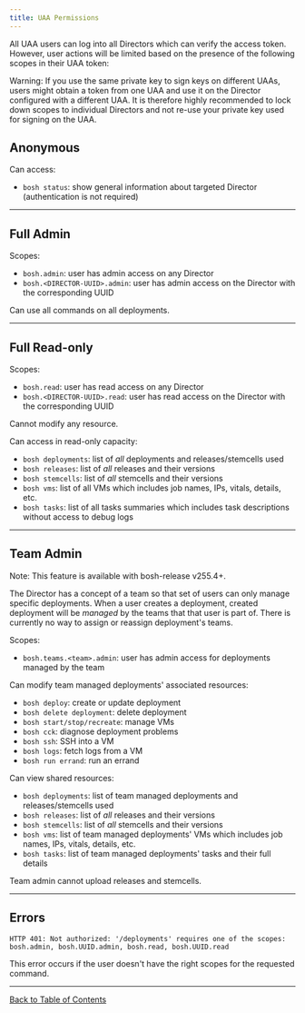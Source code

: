 ```yaml
---
title: UAA Permissions
---
```


All UAA users can log into all Directors which can verify the access token. However, user actions will be limited based on the presence of the following scopes in their UAA token:

<p class="note">Warning: If you use the same private key to sign keys on different UAAs, users might obtain a token from one UAA and use it on the Director configured with a different UAA. It is therefore highly recommended to lock down scopes to individual Directors and not re-use your private key used for signing on the UAA.</p>

## <a id="anon"></a> Anonymous

Can access:

- `bosh status`: show general information about targeted Director (authentication is not required)

---
## <a id="full-admin"></a> Full Admin

Scopes:

- `bosh.admin`: user has admin access on any Director
- `bosh.<DIRECTOR-UUID>.admin`: user has admin access on the Director with the corresponding UUID

Can use all commands on all deployments.

---
## <a id="full-read"></a> Full Read-only

Scopes:

- `bosh.read`: user has read access on any Director
- `bosh.<DIRECTOR-UUID>.read`: user has read access on the Director with the corresponding UUID

Cannot modify any resource.

Can access in read-only capacity:

- `bosh deployments`: list of *all* deployments and releases/stemcells used
- `bosh releases`: list of *all* releases and their versions
- `bosh stemcells`: list of *all* stemcells and their versions
- `bosh vms`: list of all VMs which includes job names, IPs, vitals, details, etc.
- `bosh tasks`: list of all tasks summaries which includes task descriptions without access to debug logs

---
## <a id="team-admin"></a> Team Admin

<p class="note">Note: This feature is available with bosh-release v255.4+.</p>

The Director has a concept of a team so that set of users can only manage specific deployments. When a user creates a deployment, created deployment will be *managed* by the teams that that user is part of. There is currently no way to assign or reassign deployment's teams.

Scopes:

- `bosh.teams.<team>.admin`: user has admin access for deployments managed by the team

Can modify team managed deployments' associated resources:

- `bosh deploy`: create or update deployment
- `bosh delete deployment`: delete deployment
- `bosh start/stop/recreate`: manage VMs
- `bosh cck`: diagnose deployment problems
- `bosh ssh`: SSH into a VM
- `bosh logs`: fetch logs from a VM
- `bosh run errand`: run an errand

Can view shared resources:

- `bosh deployments`: list of team managed deployments and releases/stemcells used
- `bosh releases`: list of *all* releases and their versions
- `bosh stemcells`: list of *all* stemcells and their versions
- `bosh vms`: list of team managed deployments' VMs which includes job names, IPs, vitals, details, etc.
- `bosh tasks`: list of team managed deployments' tasks and their full details

Team admin cannot upload releases and stemcells.

---
## <a id="errors"></a> Errors

```
HTTP 401: Not authorized: '/deployments' requires one of the scopes: bosh.admin, bosh.UUID.admin, bosh.read, bosh.UUID.read
```

This error occurs if the user doesn't have the right scopes for the requested command.

---
[Back to Table of Contents](index.html#director-config)
